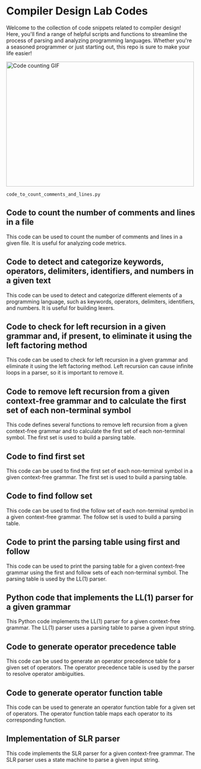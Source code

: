 <!DOCTYPE html>
<html>

<body>
  <h1>Compiler Design Lab Codes</h1>

  <p>Welcome to the collection of code snippets related to compiler design! Here, you'll find a range of helpful scripts and functions to streamline the process of parsing and analyzing programming languages. Whether you're a seasoned programmer or just starting out, this repo is sure to make your life easier!</p>

  <img src="https://media.giphy.com/media/LmNwrBhejkK9EFP504/giphy.gif" alt="Code counting GIF" width="500" height="333">
  <p><code>code_to_count_comments_and_lines.py</code></p>

  
 <h2>Code to count the number of comments and lines in a file</h2>
<p>This code can be used to count the number of comments and lines in a given file. It is useful for analyzing code metrics.</p>

<h2>Code to detect and categorize keywords, operators, delimiters, identifiers, and numbers in a given text</h2>
<p>This code can be used to detect and categorize different elements of a programming language, such as keywords, operators, delimiters, identifiers, and numbers. It is useful for building lexers.</p>

<h2>Code to check for left recursion in a given grammar and, if present, to eliminate it using the left factoring method</h2>
<p>This code can be used to check for left recursion in a given grammar and eliminate it using the left factoring method. Left recursion can cause infinite loops in a parser, so it is important to remove it.</p>

<h2>Code to remove left recursion from a given context-free grammar and to calculate the first set of each non-terminal symbol</h2>
<p>This code defines several functions to remove left recursion from a given context-free grammar and to calculate the first set of each non-terminal symbol. The first set is used to build a parsing table.</p>

<h2>Code to find first set</h2>
<p>This code can be used to find the first set of each non-terminal symbol in a given context-free grammar. The first set is used to build a parsing table.</p>

<h2>Code to find follow set</h2>
<p>This code can be used to find the follow set of each non-terminal symbol in a given context-free grammar. The follow set is used to build a parsing table.</p>

<h2>Code to print the parsing table using first and follow</h2>
<p>This code can be used to print the parsing table for a given context-free grammar using the first and follow sets of each non-terminal symbol. The parsing table is used by the LL(1) parser.</p>

<h2>Python code that implements the LL(1) parser for a given grammar</h2>
<p>This Python code implements the LL(1) parser for a given context-free grammar. The LL(1) parser uses a parsing table to parse a given input string.</p>

<h2>Code to generate operator precedence table</h2>
<p>This code can be used to generate an operator precedence table for a given set of operators. The operator precedence table is used by the parser to resolve operator ambiguities.</p>

<h2>Code to generate operator function table</h2>
<p>This code can be used to generate an operator function table for a given set of operators. The operator function table maps each operator to its corresponding function.</p>

<h2>Implementation of SLR parser</h2>
<p>This code implements the SLR parser for a given context-free grammar. The SLR parser uses a state machine to parse a given input string.</p>
